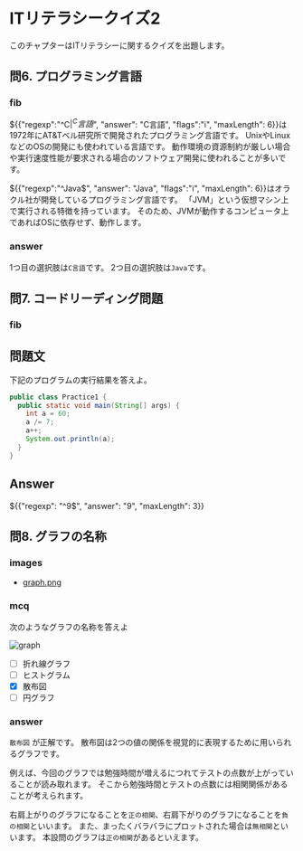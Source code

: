 # ITリテラシークイズ2
このチャプターはITリテラシーに関するクイズを出題します。

## 問6. プログラミング言語

### fib

${{"regexp":"^C$|^C言語$", "answer": "C言語", "flags":"i", "maxLength": 6}}は1972年にAT&Tベル研究所で開発されたプログラミング言語です。
UnixやLinuxなどのOSの開発にも使われている言語です。
動作環境の資源制約が厳しい場合や実行速度性能が要求される場合のソフトウェア開発に使われることが多いです。

${{"regexp":"^Java$", "answer": "Java", "flags":"i", "maxLength": 6}}はオラクル社が開発しているプログラミング言語です。
「JVM」という仮想マシン上で実行される特徴を持っています。
そのため、JVMが動作するコンピュータ上であればOSに依存せず、動作します。

### answer

1つ目の選択肢は`C言語`です。
2つ目の選択肢は`Java`です。

## 問7. コードリーディング問題

### fib

問題文
-----

下記のプログラムの実行結果を答えよ。

```Java
public class Practice1 {
  public static void main(String[] args) {
    int a = 60;
    a /= 7;
    a++;
    System.out.println(a);
  }
}

```

Answer
-----
${{"regexp": "^9$", "answer": "9", "maxLength": 3}}


## 問8. グラフの名称

### images
- [graph.png](images/Scatter.png)

### mcq

次のようなグラフの名称を答えよ

![graph](graph.png "width:55rem")

- [ ] 折れ線グラフ
- [ ] ヒストグラム
- [x] 散布図
- [ ] 円グラフ

### answer

`散布図` が正解です。
散布図は2つの値の関係を視覚的に表現するために用いられるグラフです。

例えば、今回のグラフでは勉強時間が増えるにつれてテストの点数が上がっていることが読み取れます。
そこから勉強時間とテストの点数には相関関係があることが考えられます。

右肩上がりのグラフになることを`正の相関`、右肩下がりのグラフになることを`負の相関`といいます。
また、まったくバラバラにプロットされた場合は`無相関`といいます。
本設問のグラフは`正の相関`があるといえます。
